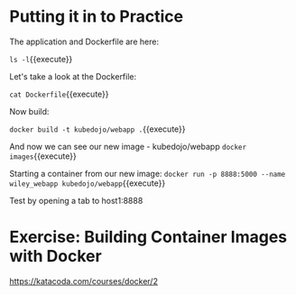 # Putting it in to Practice

The application and Dockerfile are here:

`ls -l`{{execute}}

Let's take a look at the Dockerfile:

`cat Dockerfile`{{execute}}

Now build:

`docker build -t kubedojo/webapp .`{{execute}}

And now we can see our new image - kubedojo/webapp
`docker images`{{execute}}

Starting a container from our new image:
`docker run -p 8888:5000 --name wiley_webapp kubedojo/webapp`{{execute}}

Test by opening a tab to host1:8888

# Exercise: Building Container Images with Docker

https://katacoda.com/courses/docker/2
